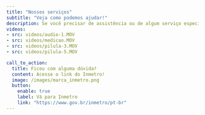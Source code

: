 ```yaml
---
title: "Nossos serviços"
subtitle: "Veja como podemos ajudar!"
description: Se você precisar de assistência ou de algum serviço específico, entre em contato com nossa equipe. Após criar sua conta, você poderá acompanhar o status das propostas e gerenciar seus dados na plataforma Kometro. Fale Conosco para mais informações.
videos:
- src: videos/audio-1.MOV
- src: videos/medicao.MOV
- src: videos/pilula-3.MOV
- src: videos/pilula-5.MOV

call_to_action:
  title: Ficou com alguma dúvida?
  content: Acesse o link do Inmetro!
  image: /images/marca_inmetro.png
  button:
    enable: true
    label: Vá para Inmetro
    link: "https://www.gov.br/inmetro/pt-br"
---
```

